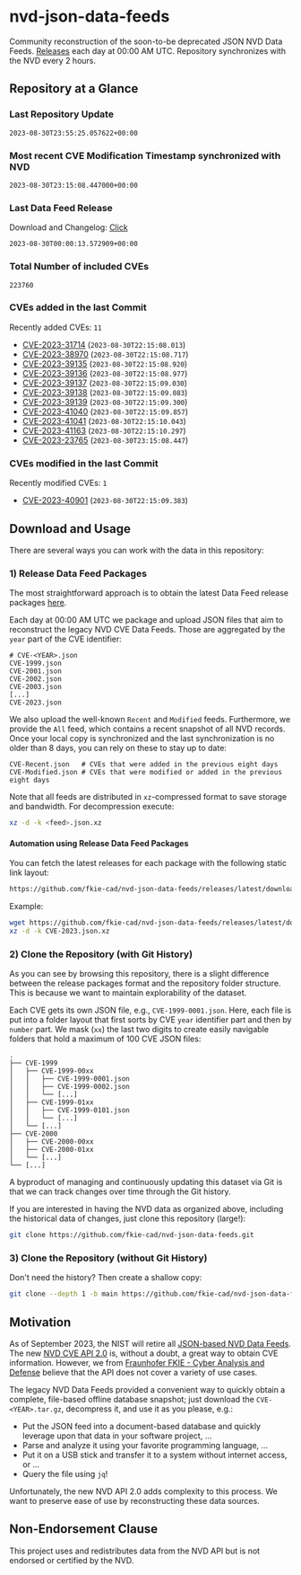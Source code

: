 # nvd-json-data-feeds

Community reconstruction of the soon-to-be deprecated JSON NVD Data Feeds. 
[Releases](https://github.com/fkie-cad/nvd-json-data-feeds/releases/latest) each day at 00:00 AM UTC.
Repository synchronizes with the NVD every 2 hours.

## Repository at a Glance

### Last Repository Update

```plain
2023-08-30T23:55:25.057622+00:00
```

### Most recent CVE Modification Timestamp synchronized with NVD

```plain
2023-08-30T23:15:08.447000+00:00
```

### Last Data Feed Release

Download and Changelog: [Click](https://github.com/fkie-cad/nvd-json-data-feeds/releases/latest)

```plain
2023-08-30T00:00:13.572909+00:00
```

### Total Number of included CVEs

```plain
223760
```

### CVEs added in the last Commit

Recently added CVEs: `11`

* [CVE-2023-31714](CVE-2023/CVE-2023-317xx/CVE-2023-31714.json) (`2023-08-30T22:15:08.013`)
* [CVE-2023-38970](CVE-2023/CVE-2023-389xx/CVE-2023-38970.json) (`2023-08-30T22:15:08.717`)
* [CVE-2023-39135](CVE-2023/CVE-2023-391xx/CVE-2023-39135.json) (`2023-08-30T22:15:08.920`)
* [CVE-2023-39136](CVE-2023/CVE-2023-391xx/CVE-2023-39136.json) (`2023-08-30T22:15:08.977`)
* [CVE-2023-39137](CVE-2023/CVE-2023-391xx/CVE-2023-39137.json) (`2023-08-30T22:15:09.030`)
* [CVE-2023-39138](CVE-2023/CVE-2023-391xx/CVE-2023-39138.json) (`2023-08-30T22:15:09.083`)
* [CVE-2023-39139](CVE-2023/CVE-2023-391xx/CVE-2023-39139.json) (`2023-08-30T22:15:09.300`)
* [CVE-2023-41040](CVE-2023/CVE-2023-410xx/CVE-2023-41040.json) (`2023-08-30T22:15:09.857`)
* [CVE-2023-41041](CVE-2023/CVE-2023-410xx/CVE-2023-41041.json) (`2023-08-30T22:15:10.043`)
* [CVE-2023-41163](CVE-2023/CVE-2023-411xx/CVE-2023-41163.json) (`2023-08-30T22:15:10.297`)
* [CVE-2023-23765](CVE-2023/CVE-2023-237xx/CVE-2023-23765.json) (`2023-08-30T23:15:08.447`)


### CVEs modified in the last Commit

Recently modified CVEs: `1`

* [CVE-2023-40901](CVE-2023/CVE-2023-409xx/CVE-2023-40901.json) (`2023-08-30T22:15:09.383`)


## Download and Usage

There are several ways you can work with the data in this repository:

### 1) Release Data Feed Packages

The most straightforward approach is to obtain the latest Data Feed release packages [here](https://github.com/fkie-cad/nvd-json-data-feeds/releases/latest).

Each day at 00:00 AM UTC we package and upload JSON files that aim to reconstruct the legacy NVD CVE Data Feeds.
Those are aggregated by the `year` part of the CVE identifier:

```
# CVE-<YEAR>.json
CVE-1999.json
CVE-2001.json
CVE-2002.json
CVE-2003.json
[...]
CVE-2023.json
```

We also upload the well-known `Recent` and `Modified` feeds.
Furthermore, we provide the `All` feed, which contains a recent snapshot of all NVD records.
Once your local copy is synchronized and the last synchronization is no older than 8 days, you can rely on these to stay up to date:

```plain
CVE-Recent.json   # CVEs that were added in the previous eight days
CVE-Modified.json # CVEs that were modified or added in the previous eight days
```

Note that all feeds are distributed in `xz`-compressed format to save storage and bandwidth.
For decompression execute:

```sh
xz -d -k <feed>.json.xz
```


#### Automation using Release Data Feed Packages

You can fetch the latest releases for each package with the following static link layout:

```sh
https://github.com/fkie-cad/nvd-json-data-feeds/releases/latest/download/CVE-<YEAR>.json.xz
```

Example:

```sh
wget https://github.com/fkie-cad/nvd-json-data-feeds/releases/latest/download/CVE-2023.json.xz
xz -d -k CVE-2023.json.xz
```

### 2) Clone the Repository (with Git History)

As you can see by browsing this repository, there is a slight difference between the release packages format and the repository folder structure.
This is because we want to maintain explorability of the dataset.

Each CVE gets its own JSON file, e.g., `CVE-1999-0001.json`.
Here, each file is put into a folder layout that first sorts by CVE `year` identifier part and then by `number` part.
We mask (`xx`) the last two digits to create easily navigable folders that hold a maximum of 100 CVE JSON files:

```plain
.
├── CVE-1999
│   ├── CVE-1999-00xx
│   │   ├── CVE-1999-0001.json
│   │   ├── CVE-1999-0002.json
│   │   └── [...]
│   ├── CVE-1999-01xx
│   │   ├── CVE-1999-0101.json
│   │   └── [...]
│   └── [...]
├── CVE-2000
│   ├── CVE-2000-00xx
│   ├── CVE-2000-01xx
│   └── [...]
└── [...]
```

A byproduct of managing and continuously updating this dataset via Git is that we can track changes over time through the Git history.

If you are interested in having the NVD data as organized above, including the historical data of changes, just clone this repository (large!):

```sh
git clone https://github.com/fkie-cad/nvd-json-data-feeds.git
```

### 3) Clone the Repository (without Git History)

Don't need the history? Then create a shallow copy:

```sh
git clone --depth 1 -b main https://github.com/fkie-cad/nvd-json-data-feeds.git
```

## Motivation

As of September 2023, the NIST will retire all [JSON-based NVD Data Feeds](https://nvd.nist.gov/vuln/data-feeds#divRetirementBanner-1).
The new [NVD CVE API 2.0](https://nvd.nist.gov/developers/vulnerabilities) is, without a doubt, a great way to obtain CVE information.
However, we from [Fraunhofer FKIE - Cyber Analysis and Defense](https://www.fkie.fraunhofer.de/en/departments/cad.html) believe that the API does not cover a variety of use cases.

The legacy NVD Data Feeds provided a convenient way to quickly obtain a complete, file-based offline database snapshot; just download the `CVE-<YEAR>.tar.gz`, decompress it, and use it as you please, e.g.:

* Put the JSON feed into a document-based database and quickly leverage upon that data in your software project, ...
* Parse and analyze it using your favorite programming language, ...
* Put it on a USB stick and transfer it to a system without internet access, or ...
* Query the file using `jq`!

Unfortunately, the new NVD API 2.0 adds complexity to this process.
We want to preserve ease of use by reconstructing these data sources.

## Non-Endorsement Clause

This project uses and redistributes data from the NVD API but is not endorsed or certified by the NVD.